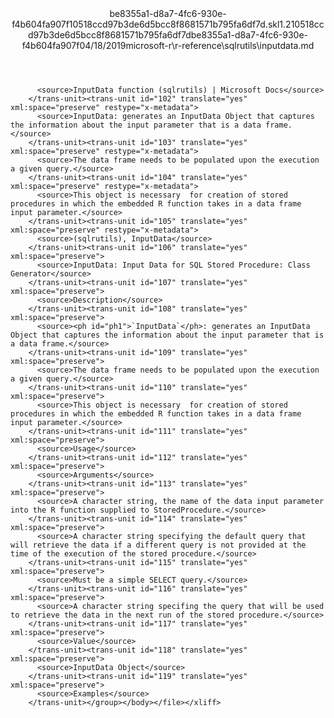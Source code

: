 <?xml version="1.0"?><xliff version="1.2" xmlns="urn:oasis:names:tc:xliff:document:1.2" xmlns:xsi="http://www.w3.org/2001/XMLSchema-instance" xsi:schemaLocation="urn:oasis:names:tc:xliff:document:1.2 xliff-core-1.2-transitional.xsd"><file datatype="xml" original="inputdata.md" source-language="en-US" target-language="en-US"><header><tool tool-id="mdxliff" tool-name="mdxliff" tool-version="1.0-d1654b2" tool-company="Microsoft" /><xliffext:skl_file_name xmlns:xliffext="urn:microsoft:content:schema:xliffextensions">be8355a1-d8a7-4fc6-930e-f4b604fa907f10518ccd97b3de6d5bcc8f8681571b795fa6df7d.skl</xliffext:skl_file_name><xliffext:version xmlns:xliffext="urn:microsoft:content:schema:xliffextensions">1.2</xliffext:version><xliffext:ms.openlocfilehash xmlns:xliffext="urn:microsoft:content:schema:xliffextensions">10518ccd97b3de6d5bcc8f8681571b795fa6df7d</xliffext:ms.openlocfilehash><xliffext:ms.sourcegitcommit xmlns:xliffext="urn:microsoft:content:schema:xliffextensions">be8355a1-d8a7-4fc6-930e-f4b604fa907f</xliffext:ms.sourcegitcommit><xliffext:ms.lasthandoff xmlns:xliffext="urn:microsoft:content:schema:xliffextensions">04/18/2019</xliffext:ms.lasthandoff><xliffext:ms.openlocfilepath xmlns:xliffext="urn:microsoft:content:schema:xliffextensions">microsoft-r\r-reference\sqlrutils\inputdata.md</xliffext:ms.openlocfilepath></header><body><group id="content" extype="content"><trans-unit id="101" translate="yes" xml:space="preserve" restype="x-metadata">
          <source>InputData function (sqlrutils) | Microsoft Docs</source>
        </trans-unit><trans-unit id="102" translate="yes" xml:space="preserve" restype="x-metadata">
          <source>InputData: generates an InputData Object that captures the information about the input parameter that is a data frame.</source>
        </trans-unit><trans-unit id="103" translate="yes" xml:space="preserve" restype="x-metadata">
          <source>The data frame needs to be populated upon the execution a given query.</source>
        </trans-unit><trans-unit id="104" translate="yes" xml:space="preserve" restype="x-metadata">
          <source>This object is necessary  for creation of stored procedures in which the embedded R function takes in a data frame input parameter.</source>
        </trans-unit><trans-unit id="105" translate="yes" xml:space="preserve" restype="x-metadata">
          <source>(sqlrutils), InputData</source>
        </trans-unit><trans-unit id="106" translate="yes" xml:space="preserve">
          <source>InputData: Input Data for SQL Stored Procedure: Class Generator</source>
        </trans-unit><trans-unit id="107" translate="yes" xml:space="preserve">
          <source>Description</source>
        </trans-unit><trans-unit id="108" translate="yes" xml:space="preserve">
          <source><ph id="ph1">`InputData`</ph>: generates an InputData Object that captures the information about the input parameter that is a data frame.</source>
        </trans-unit><trans-unit id="109" translate="yes" xml:space="preserve">
          <source>The data frame needs to be populated upon the execution a given query.</source>
        </trans-unit><trans-unit id="110" translate="yes" xml:space="preserve">
          <source>This object is necessary  for creation of stored procedures in which the embedded R function takes in a data frame input parameter.</source>
        </trans-unit><trans-unit id="111" translate="yes" xml:space="preserve">
          <source>Usage</source>
        </trans-unit><trans-unit id="112" translate="yes" xml:space="preserve">
          <source>Arguments</source>
        </trans-unit><trans-unit id="113" translate="yes" xml:space="preserve">
          <source>A character string, the name of the data input parameter into the R function supplied to StoredProcedure.</source>
        </trans-unit><trans-unit id="114" translate="yes" xml:space="preserve">
          <source>A character string specifying the default query that will retrieve the data if a different query is not provided at the time of the execution of the stored procedure.</source>
        </trans-unit><trans-unit id="115" translate="yes" xml:space="preserve">
          <source>Must be a simple SELECT query.</source>
        </trans-unit><trans-unit id="116" translate="yes" xml:space="preserve">
          <source>A character string specifing the query that will be used to retrieve the data in the next run of the stored procedure.</source>
        </trans-unit><trans-unit id="117" translate="yes" xml:space="preserve">
          <source>Value</source>
        </trans-unit><trans-unit id="118" translate="yes" xml:space="preserve">
          <source>InputData Object</source>
        </trans-unit><trans-unit id="119" translate="yes" xml:space="preserve">
          <source>Examples</source>
        </trans-unit></group></body></file></xliff>